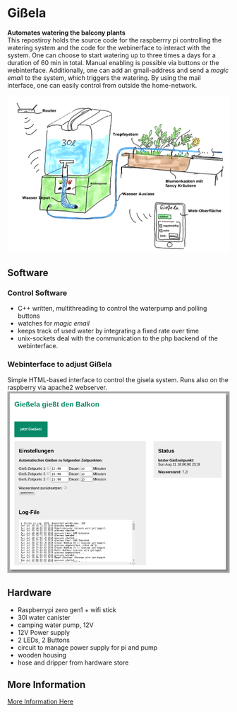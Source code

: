 # Gißela
**Automates watering the balcony plants**<br>
This repostiroy holds the source code for the raspberrry pi controlling the watering system and the code for the webinerface to interact with the system. One can choose to start watering up to three times a days for a duration of 60 min in total. Manual enabling is possible via buttons or the webinterface.
Additionally, one can add an gmail-address and send a *magic email* to the system, which triggers the watering. By using the mail interface, one can easily control from outside the home-network.

![Giselasystem](doc/overallSystem.jpg)

## Software

### Control Software
* C++ written, multithreading to control the waterpump and polling buttons
* watches for *magic email*
* keeps track of used water by integrating a fixed rate over time
* unix-sockets deal with the communication to the php backend of the webinterface.

### Webinterface to adjust Gißela
Simple HTML-based interface to control the gisela system. Runs also on the raspberry via apache2 webserver.
![Giselasystem](doc/gisela_webinterface.png)

## Hardware
* Raspberrypi zero gen1 + wifi stick
* 30l water canister
* camping water pump, 12V
* 12V Power supply
* 2 LEDs, 2 Buttons
* circuit to manage power supply for pi and pump
* wooden housing
* hose and dripper from hardware store

## More  Information
[More Information Here](https://github.com/merklel/Giesela/blob/master/doc/giesela.pdf)
